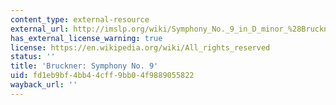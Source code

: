 ```yaml
---
content_type: external-resource
external_url: http://imslp.org/wiki/Symphony_No._9_in_D_minor_%28Bruckner%2C_Anton%29
has_external_license_warning: true
license: https://en.wikipedia.org/wiki/All_rights_reserved
status: ''
title: 'Bruckner: Symphony No. 9'
uid: fd1eb9bf-4bb4-4cff-9bb0-4f9889055822
wayback_url: ''
---
```

